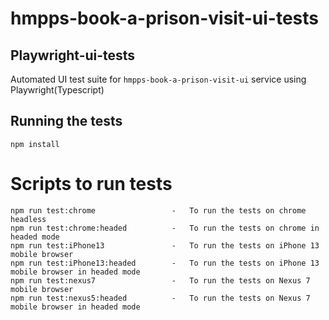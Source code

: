 # hmpps-book-a-prison-visit-ui-tests

## Playwright-ui-tests
Automated UI test suite for `hmpps-book-a-prison-visit-ui` service using Playwright(Typescript)

## Running the tests

```
npm install
```

# Scripts to run tests
```
npm run test:chrome                 -   To run the tests on chrome headless
npm run test:chrome:headed          -   To run the tests on chrome in headed mode
npm run test:iPhone13               -   To run the tests on iPhone 13 mobile browser
npm run test:iPhone13:headed        -   To run the tests on iPhone 13 mobile browser in headed mode
npm run test:nexus7                 -   To run the tests on Nexus 7 mobile browser
npm run test:nexus5:headed          -   To run the tests on Nexus 7 mobile browser in headed mode
```
